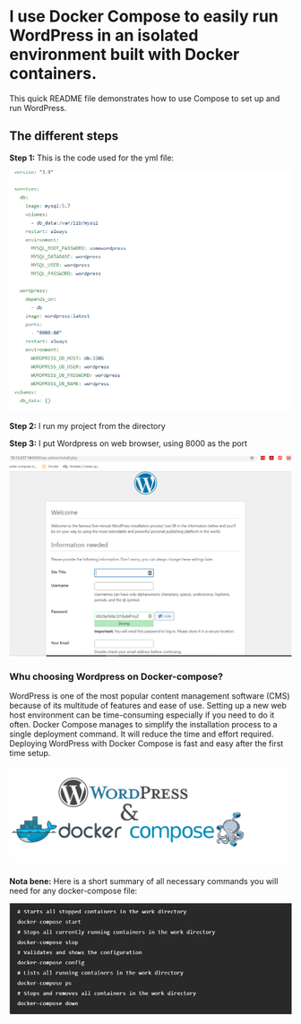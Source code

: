 
# I use Docker Compose to easily run WordPress in an isolated environment built with Docker containers. 
This quick README file demonstrates how to use Compose to set up and run WordPress.


## The different steps
**Step 1:** This is the code used for the yml file:

<img src="https://github.com/CollegeBoreal/INF1087-200-21H-02/blob/main/3.Compose/c300115140/PICTURES/yml.PNG" width="650">

**Step 2:** I run my project from the directory


**Step 3:** I put Wordpress on web browser, using 8000 as the port

<img src="https://github.com/CollegeBoreal/INF1087-200-21H-02/blob/main/3.Compose/c300115140/PICTURES/wordpress.PNG" width="650">

### Whu choosing Wordpress on Docker-compose?

WordPress is one of the most popular content management software (CMS) because of its multitude of features and ease of use. 
Setting up a new web host environment can be time-consuming especially if you need to do it often. Docker Compose manages to simplify the installation process to a single deployment command. It will reduce the time and effort required.
Deploying WordPress with Docker Compose is fast and easy after the first time setup.


<img src="https://github.com/CollegeBoreal/INF1087-200-21H-02/blob/main/3.Compose/c300115140/PICTURES/wordpressdock.PNG" width="650">

**Nota bene:** Here is a short summary of all necessary commands you will need for any docker-compose file:

<img src="https://github.com/CollegeBoreal/INF1087-200-21H-02/blob/main/3.Compose/c300115140/PICTURES/docker.PNG" width="650">

